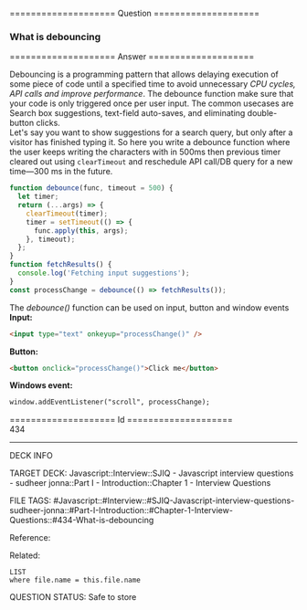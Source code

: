 ==================== Question ====================  

### What is debouncing  

==================== Answer ====================  

Debouncing is a programming pattern that allows delaying execution of some piece
of code until a specified time to avoid unnecessary _CPU cycles, API calls and
improve performance_. The debounce function make sure that your code is only
triggered once per user input. The common usecases are Search box suggestions,
text-field auto-saves, and eliminating double-button clicks.  
Let's say you want to show suggestions for a search query, but only after a
visitor has finished typing it. So here you write a debounce function where the
user keeps writing the characters with in 500ms then previous timer cleared out
using `clearTimeout` and reschedule API call/DB query for a new time—300 ms in
the future.

```js
function debounce(func, timeout = 500) {
  let timer;
  return (...args) => {
    clearTimeout(timer);
    timer = setTimeout(() => {
      func.apply(this, args);
    }, timeout);
  };
}
function fetchResults() {
  console.log('Fetching input suggestions');
}
const processChange = debounce(() => fetchResults());
```

The _debounce()_ function can be used on input, button and window events  
**Input:**

```html
<input type="text" onkeyup="processChange()" />
```

**Button:**

```html
<button onclick="processChange()">Click me</button>
```

**Windows event:**

```html
window.addEventListener("scroll", processChange);
```

==================== Id ====================  
434

---

DECK INFO

TARGET DECK: Javascript::Interview::SJIQ - Javascript interview questions - sudheer jonna::Part I - Introduction::Chapter 1 - Interview Questions

FILE TAGS: #Javascript::#Interview::#SJIQ-Javascript-interview-questions-sudheer-jonna::#Part-I-Introduction::#Chapter-1-Interview-Questions::#434-What-is-debouncing

Reference:

Related:

```dataview
LIST
where file.name = this.file.name
```

QUESTION STATUS: Safe to store
